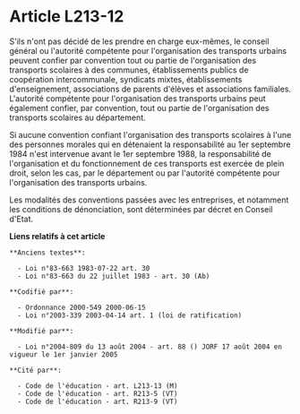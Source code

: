 # Article L213-12

S'ils n'ont pas décidé de les prendre en charge eux-mêmes, le conseil général ou l'autorité compétente pour l'organisation
des transports urbains peuvent confier par convention tout ou partie de l'organisation des transports scolaires à des
communes, établissements publics de coopération intercommunale, syndicats mixtes, établissements d'enseignement, associations
de parents d'élèves et associations familiales. L'autorité compétente pour l'organisation des transports urbains peut
également confier, par convention, tout ou partie de l'organisation des transports scolaires au département.

Si aucune convention confiant l'organisation des transports scolaires à l'une des personnes morales qui en détenaient la
responsabilité au 1er septembre 1984 n'est intervenue avant le 1er septembre 1988, la responsabilité de l'organisation et du
fonctionnement de ces transports est exercée de plein droit, selon les cas, par le département ou par l'autorité compétente
pour l'organisation des transports urbains.

Les modalités des conventions passées avec les entreprises, et notamment les conditions de dénonciation, sont déterminées par
décret en Conseil d'Etat.

**Liens relatifs à cet article**

	**Anciens textes**:

	  - Loi n°83-663 1983-07-22 art. 30
	  - Loi n°83-663 du 22 juillet 1983 - art. 30 (Ab)

	**Codifié par**:

	  - Ordonnance 2000-549 2000-06-15
	  - Loi n°2003-339 2003-04-14 art. 1 (loi de ratification)

	**Modifié par**:

	  - Loi n°2004-809 du 13 août 2004 - art. 88 () JORF 17 août 2004 en vigueur le 1er janvier 2005

	**Cité par**:

	  - Code de l'éducation - art. L213-13 (M)
	  - Code de l'éducation - art. R213-5 (VT)
	  - Code de l'éducation - art. R213-9 (VT)
